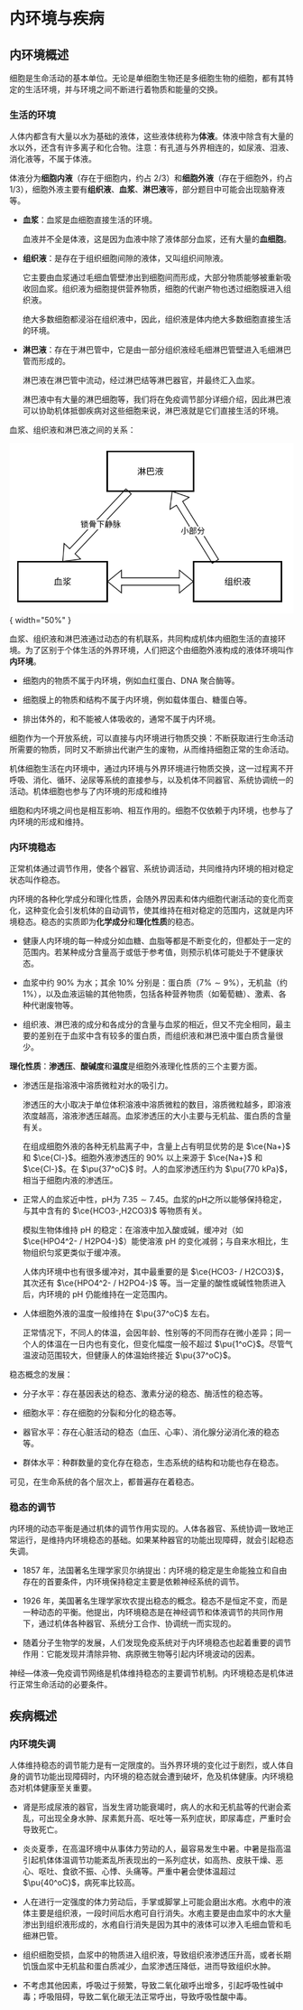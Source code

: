 # 内环境与疾病

## 内环境概述

细胞是生命活动的基本单位。无论是单细胞生物还是多细胞生物的细胞，都有其特定的生活环境，并与环境之间不断进行着物质和能量的交换。

### 生活的环境

人体内都含有大量以水为基础的液体，这些液体统称为**体液**。体液中除含有大量的水以外，还含有许多离子和化合物。注意：有孔道与外界相连的，如尿液、泪液、消化液等，不属于体液。

体液分为**细胞内液**（存在于细胞内，约占 2/3）和**细胞外液**（存在于细胞外，约占 1/3），细胞外液主要有**组织液**、**血浆**、**淋巴液**等，部分题目中可能会出现脑脊液等。

- **血浆**：血浆是血细胞直接生活的环境。

    血液并不全是体液，这是因为血液中除了液体部分血浆，还有大量的**血细胞**。

- **组织液**：是存在于组织细胞间隙的液体，又叫组织间隙液。

    它主要由血浆通过毛细血管壁渗出到细胞间而形成，大部分物质能够被重新吸收回血浆。组织液为细胞提供营养物质，细胞的代谢产物也透过细胞膜进入组织液。
    
    绝大多数细胞都浸浴在组织液中，因此，组织液是体内绝大多数细胞直接生活的环境。

- **淋巴液**：存在于淋巴管中，它是由一部分组织液经毛细淋巴管壁进入毛细淋巴管而形成的。

    淋巴液在淋巴管中流动，经过淋巴结等淋巴器官，并最终汇入血浆。
    
    淋巴液中有大量的淋巴细胞等，我们将在免疫调节部分详细介绍，因此淋巴液可以协助机体抵御疾病对这些细胞来说，淋巴液就是它们直接生活的环境。

血浆、组织液和淋巴液之间的关系：

![alt text](细胞外液.svg){ width="50%" }

血浆、组织液和淋巴液通过动态的有机联系，共同构成机体内细胞生活的直接环境。为了区别于个体生活的外界环境，人们把这个由细胞外液构成的液体环境叫作**内环境**。

- 细胞内的物质不属于内环境，例如血红蛋白、DNA 聚合酶等。

- 细胞膜上的物质和结构不属于内环境，例如载体蛋白、糖蛋白等。

- 排出体外的，和不能被人体吸收的，通常不属于内环境。

细胞作为一个开放系统，可以直接与内环境进行物质交换：不断获取进行生命活动所需要的物质，同时又不断排出代谢产生的废物，从而维持细胞正常的生命活动。

机体细胞生活在内环境中，通过内环境与外界环境进行物质交换，这一过程离不开呼吸、消化、循环、泌尿等系统的直接参与，以及机体不同器官、系统协调统一的活动。机体细胞也参与了内环境的形成和维持

细胞和内环境之间也是相互影响、相互作用的。细胞不仅依赖于内环境，也参与了内环境的形成和维持。

### 内环境稳态

正常机体通过调节作用，使各个器官、系统协调活动，共同维持内环境的相对稳定状态叫作稳态。

内环境的各种化学成分和理化性质，会随外界因素和体内细胞代谢活动的变化而变化，这种变化会引发机体的自动调节，使其维持在相对稳定的范围内，这就是内环境稳态。稳态的实质即为**化学成分**和**理化性质**的稳态。

- 健康人内环境的每一种成分如血糖、血脂等都是不断变化的，但都处于一定的范围内。若某种成分含量高于或低于参考值，则预示机体可能处于不健康状态。

- 血浆中约 $90\%$ 为水；其余 $10\%$ 分别是：蛋白质（$7\% \sim 9\%$），无机盐（约 $1\%$），以及血液运输的其他物质，包括各种营养物质（如葡萄糖）、激素、各种代谢废物等。

- 组织液、淋巴液的成分和各成分的含量与血浆的相近，但又不完全相同，最主要的差别在于血浆中含有较多的蛋白质，而组织液和淋巴液中蛋白质含量很少。

**理化性质**：**渗透压**、**酸碱度**和**温度**是细胞外液理化性质的三个主要方面。

- 渗透压是指溶液中溶质微粒对水的吸引力。

    渗透压的大小取决于单位体积溶液中溶质微粒的数目，溶质微粒越多，即溶液浓度越高，溶液渗透压越高。血浆渗透压的大小主要与无机盐、蛋白质的含量有关。
    
    在组成细胞外液的各种无机盐离子中，含量上占有明显优势的是 $\ce{Na+}$ 和 $\ce{Cl-}$。细胞外液渗透压的 $90\%$ 以上来源于 $\ce{Na+}$ 和 $\ce{Cl-}$。在 $\pu{37^oC}$ 时。人的血浆渗透压约为 $\pu{770 kPa}$，相当于细胞内液的渗透压。

- 正常人的血浆近中性，pH为 $7.35 \sim 7.45$。血浆的pH之所以能够保持稳定，与其中含有的 $\ce{HCO3-,H2CO3}$ 等物质有关。

    模拟生物体维持 pH 的稳定：在溶液中加入酸或碱，缓冲对（如 $\ce{HPO4^2- / H2PO4-}$）能使溶液 pH 的变化减弱；与自来水相比，生物组织匀浆更类似于缓冲液。

    人体内环境中也有很多缓冲对，其中最重要的是 $\ce{HCO3- / H2CO3}$，其次还有 $\ce{HPO4^2- / H2PO4-}$ 等。当一定量的酸性或碱性物质进入后，内环境的 pH 仍能维持在一定范围内。

- 人体细胞外液的温度一般维持在 $\pu{37^oC}$ 左右。

    正常情况下，不同人的体温，会因年龄、性别等的不同而存在微小差异；同一个人的体温在一日内也有变化，但变化幅度一般不超过 $\pu{1^oC}$。尽管气温波动范围较大，但健康人的体温始终接近 $\pu{37^oC}$。

稳态概念的发展：

- 分子水平：存在基因表达的稳态、激素分泌的稳态、酶活性的稳态等。

- 细胞水平：存在细胞的分裂和分化的稳态等。

- 器官水平：存在心脏活动的稳态（血压、心率）、消化腺分泌消化液的稳态等。

- 群体水平：种群数量的变化存在稳态，生态系统的结构和功能也存在稳态。

可见，在生命系统的各个层次上，都普遍存在着稳态。

### 稳态的调节

内环境的动态平衡是通过机体的调节作用实现的。人体各器官、系统协调一致地正常运行，是维持内环境稳态的基础。如果某种器官的功能出现障碍，就会引起稳态失调。

- 1857 年，法国著名生理学家贝尔纳提出：内环境的稳定是生命能独立和自由存在的首要条件，内环境保持稳定主要是依赖神经系统的调节。

- 1926 年，美国著名生理学家坎农提出稳态的概念。稳态不是恒定不变，而是一种动态的平衡。他提出，内环境稳态是在神经调节和体液调节的共同作用下，通过机体各种器官、系统分工合作、协调统一而实现的。

- 随着分子生物学的发展，人们发现免疫系统对于内环境稳态也起着重要的调节作用：它能发现并清除异物、病原微生物等引起内环境波动的因素。

神经—体液—免疫调节网络是机体维持稳态的主要调节机制。内环境稳态是机体进行正常生命活动的必要条件。

## 疾病概述

### 内环境失调

人体维持稳态的调节能力是有一定限度的。当外界环境的变化过于剧烈，或人体自身的调节功能出现障碍时，内环境的稳态就会遭到破坏，危及机体健康。内环境稳态对机体健康至关重要。

- 肾是形成尿液的器官，当发生肾功能衰竭时，病人的水和无机盐等的代谢会紊乱，可出现全身水肿、尿素氮升高、呕吐等一系列症状，即尿毒症，严重时会导致死亡。

- 炎炎夏季，在高温环境中从事体力劳动的人，最容易发生中暑。中暑是指高温引起机体体温调节功能紊乱所表现出的一系列症状，如高热、皮肤干燥、恶心、呕吐、食欲不振、心悸、头痛等。严重中暑会使体温超过 $\pu{40^oC}$，病死率比较高。

- 人在进行一定强度的体力劳动后，手掌或脚掌上可能会磨出水疱。水疱中的液体主要是组织液，一段时间后水疱可自行消失。水疱主要是由血浆中的水大量渗出到组织液形成的，水疱自行消失是因为其中的液体可以渗入毛细血管和毛细淋巴管。

- 组织细胞受损，血浆中的物质进入组织液，导致组织液渗透压升高，或者长期饥饿血浆中无机盐和蛋白质减少，血浆渗透压降低，进而导致组织水肿。

- 不考虑其他因素，呼吸过于频繁，导致二氧化碳呼出增多，引起呼吸性碱中毒；呼吸阻碍，导致二氧化碳无法正常呼出，导致呼吸性酸中毒。
